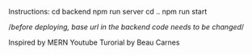 Instructions:
cd backend
npm run server
cd ..
npm run start

/*before deploying, base url in the backend code needs to be changed*/

Inspired by MERN Youtube Turorial by Beau Carnes
